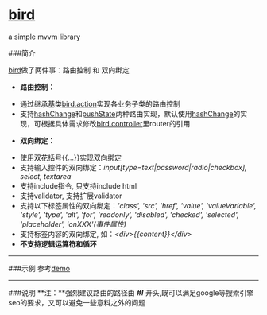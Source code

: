 <a href="../../" target="_blank">bird</a>
====

a simple mvvm library

###简介


<a href="../../" target="_blank">bird</a>做了两件事：路由控制 和 双向绑定


- **路由控制：** 
 * 通过继承基类<a href="src/lib/bird/mvvm/bird.action.js" target="_blank">bird.action</a>实现各业务子类的路由控制
 * 支持<a href="src/lib/bird/mvvm/bird.router.hashchange.js" target="_blank">hashChange</a>和<a href="src/lib/bird/mvvm/bird.router.pushstate.js" target="_blank">pushState</a>两种路由实现，默认使用<a href="src/lib/bird/mvvm/bird.router.hashchange.js" target="_blank">hashChange</a>的实现，可根据具体需求修改<a href="src/lib/bird/mvvm/bird.controller.js" target="_blank">bird.controller</a>里router的引用

- **双向绑定：** 
 * 使用双花括号{{...}}实现双向绑定
 * 支持输入控件的双向绑定：<i>input[type=text|password|radio|checkbox], select, textarea</i>
 * 支持include指令, 只支持include html
 * 支持validator, 支持扩展validator
 * 支持以下标签属性的双向绑定：<i>'class', 'src', 'href', 'value', 'valueVariable', 'style', 'type', 'alt', 'for', 'readonly', 'disabled', 'checked', 'selected', 'placeholder', 'onXXX'(事件属性)</i>
 * 支持标签内容的双向绑定, 如：<i>&lt;div&gt;{{content}}&lt;/div&gt;</i>
 * **不支持逻辑运算符和循环**

----
###示例
  参考<a href="https://github.com/iamweilee/bird-demo.git" target="_blank">demo</a>
  	
  	
----
###说明
**注：**强烈建议路由的路径由 **<i>#!</i>** 开头,既可以满足google等搜索引擎seo的要求，又可以避免一些意料之外的问题
